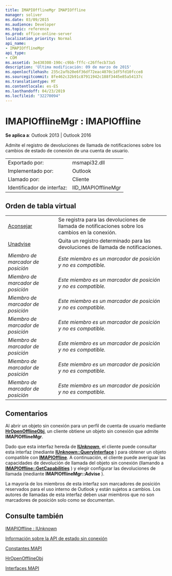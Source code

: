 ```yaml
---
title: IMAPIOfflineMgr IMAPIOffline
manager: soliver
ms.date: 03/09/2015
ms.audience: Developer
ms.topic: reference
ms.prod: office-online-server
localization_priority: Normal
api_name:
- IMAPIOfflineMgr
api_type:
- COM
ms.assetid: 3e430308-190c-c9bb-fffc-c26ffecb73a5
description: 'Última modificación: 09 de marzo de 2015'
ms.openlocfilehash: 235c2afb20e6f36df72eac4070c1df5fd10fcce8
ms.sourcegitcommit: 8fe462c32b91c87911942c188f3445e85a54137c
ms.translationtype: MT
ms.contentlocale: es-ES
ms.lasthandoff: 04/23/2019
ms.locfileid: "32270094"
---
```

# <a name="imapiofflinemgr--imapioffline"></a>IMAPIOfflineMgr : IMAPIOffline

  
  
**Se aplica a**: Outlook 2013 | Outlook 2016 
  
Admite el registro de devoluciones de llamada de notificaciones sobre los cambios de estado de conexión de una cuenta de usuario.
  
|||
|:-----|:-----|
|Exportado por:  <br/> |msmapi32.dll  <br/> |
|Implementado por:  <br/> |Outlook  <br/> |
|Llamado por:  <br/> |Cliente  <br/> |
|Identificador de interfaz:  <br/> |IID_IMAPIOfflineMgr  <br/> |
   
## <a name="vtable-order"></a>Orden de tabla virtual

|||
|:-----|:-----|
|[Aconsejar](imapiofflinemgr-advise.md) <br/> |Se registra para las devoluciones de llamada de notificaciones sobre los cambios en la conexión.  <br/> |
|[Unadvise](imapiofflinemgr-unadvise.md) <br/> |Quita un registro determinado para las devoluciones de llamada de notificaciones.  <br/> |
| *Miembro de marcador de posición*  <br/> | *Este miembro es un marcador de posición y no es compatible.*  <br/> |
| *Miembro de marcador de posición*  <br/> | *Este miembro es un marcador de posición y no es compatible.*  <br/> |
| *Miembro de marcador de posición*  <br/> | *Este miembro es un marcador de posición y no es compatible.*  <br/> |
| *Miembro de marcador de posición*  <br/> | *Este miembro es un marcador de posición y no es compatible.*  <br/> |
| *Miembro de marcador de posición*  <br/> | *Este miembro es un marcador de posición y no es compatible.*  <br/> |
| *Miembro de marcador de posición*  <br/> | *Este miembro es un marcador de posición y no es compatible.*  <br/> |
| *Miembro de marcador de posición*  <br/> | *Este miembro es un marcador de posición y no es compatible.*  <br/> |
   
## <a name="remarks"></a>Comentarios

Al abrir un objeto sin conexión para un perfil de cuenta de usuario mediante **[HrOpenOfflineObj](hropenofflineobj.md)**, un cliente obtiene un objeto sin conexión que admite **IMAPIOfflineMgr**. 
  
Dado que esta interfaz hereda de **[IUnknown](https://msdn.microsoft.com/library/ms680509%28v=VS.85%29.aspx)**, el cliente puede consultar esta interfaz (mediante **[IUnknown::QueryInterface](https://msdn.microsoft.com/library/ms682521%28v=VS.85%29.aspx)** ) para obtener un objeto compatible con **[IMAPIOffline](imapiofflineiunknown.md)**. A continuación, el cliente puede averiguar las capacidades de devolución de llamada del objeto sin conexión (llamando a **[IMAPIOffline::GetCapabilities](imapioffline-getcapabilities.md)** ) y elegir configurar las devoluciones de llamada (mediante **IMAPIOfflineMgr::Advise** ). 
  
La mayoría de los miembros de esta interfaz son marcadores de posición reservados para el uso interno de Outlook y están sujetos a cambios. Los autores de llamadas de esta interfaz deben usar miembros que no son marcadores de posición solo como se documentan.
  
## <a name="see-also"></a>Consulte también



[IMAPIOffline : IUnknown](imapiofflineiunknown.md)


[Información sobre la API de estado sin conexión](about-the-offline-state-api.md)
  
[Constantes MAPI](mapi-constants.md)
  
[HrOpenOfflineObj](hropenofflineobj.md)
  
[Interfaces MAPI](mapi-interfaces.md)

